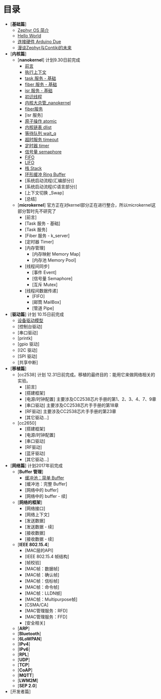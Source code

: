 # 目录

* [**基础篇**]
   * [Zephyr OS 简介](src/introduce/introduction.md)
   * [Hello World](src/introduce/hello-world.md)
   * [连接硬件 Arduino Due](src/introduce/arduino_due.md)
   * [漫谈Zephyr与Contiki的未来](src/introduce/vs-contiki.md)
* [**内核篇**]
   * [**nanokernel**] 计划9.30日前完成
      * [前言](src/kernel/nanokernel/preface.md)
      * [执行上下文](src/kernel/nanokernel/context.md)
	  * [task 服务 - 基础](src/kernel/nanokernel/task_basic.md)
	  * [fiber 服务 - 基础](src/kernel/nanokernel/fiber_basic.md)
	  * [isr 服务 - 基础](src/kernel/nanokernel/isr_basic.md)
      * [初识线程](src/kernel/nanokernel/thread.md)
      * [内核大总管_nanokernel](src/kernel/nanokernel/nanokernel.md)
      * [fiber服务](src/kernel/nanokernel/fiber.md)
	  * [isr 服务]
      * [原子操作 atomic](src/kernel/nanokernel/atomic.md)
      * [内核链表 dlist](src/kernel/nanokernel/dlist.md)
      * [等待队列 wait_q](src/kernel/nanokernel/wait_q.md)
      * [超时服务 timeout](src/kernel/nanokernel/timeout.md)
      * [定时器 timer](src/kernel/nanokernel/timer.md)
      * [信号量 semaphore](src/kernel/nanokernel/sema.md)
      * [FIFO](src/kernel/nanokernel/fifo.md)
      * [LIFO](src/kernel/nanokernel/lifo.md)
      * [栈 Stack](src/kernel/nanokernel/stack.md)
      * [环形缓冲 Ring Buffer](src/kernel/nanokernel/ring_buf.md)
      * [系统启动流程(汇编部分)]
      * [系统启动流程(C语言部分)]
      * [上下文切换 _Swap]
      * [总结]
   * [**microkernel**] 官方正在对kernel部分正在进行整合，所以microkernel这部分暂时先不研究了
      * [前言]
	  * [Task 服务 - 基础]
	  * [Task 服务]
	  * [Fiber 服务 - k_server]
	  * [定时器 Timer]
	  * [内存管理]
	     * [内存映射 Memory Map]
	     * [内存池 Memory Pool]
      * [线程间同步]
	     * [事件 Event]
	     * [信号量 Semaphore]
	     * [互斥 Mutex]
	  * [线程间数据传递]
	     * [FIFO]
	     * [邮筒 MailBox]
	     * [管道 Pipe]
* [**驱动篇**] 计划 10.15日前完成
   * [设备驱动模型](src/driver/device-driver-module.md)
   * [控制台驱动]
   * [串口驱动]
   * [printk]
   * [gpio 驱动]
   * [I2C 驱动]
   * [SPI 驱动]
   * [共享中断]
* [**移植篇**] 
   * [cc2538] 计划 12.31日前完成。移植的最终目的：能用它来做网络相关的实验。
      * [前言]
      * [搭建框架]
      * [电源/时钟配置] 主要涉及CC2538芯片手册的第1、2、3、4、7、9章
      * [串口驱动] 主要涉及CC2538芯片手手册的第18章
	  * [RF驱动] 主要涉及CC2538芯片手手册的第23章
	  * [其它驱动...]
   * [cc2650]
      * [搭建框架]
	  * [电源/时钟配置]
	  * [串口驱动]
	  * [RF驱动]
	  * [蓝牙驱动]
	  * [其它驱动...]
* [**网络篇**] 计划2017年前完成
   * [**Buffer 管理**]
      * [缓冲池：简单 Buffer](src/net/simply-buf.md)
      * [缓冲池：完整 Buffer]
	  * [网络中的 buffer]
	  * [网络中的 buffer - 续]
   * [**网络的框架**]
      * [网络接口]
	  * [网络上下文]
      * [发送数据]
	  * [发送数据 - 续]
	  * [接收数据]
      * [接收数据 - 续]
   * [**IEEE 802.15.4**] 
      * [MAC层的API]
      * [IEEE 802.15.4 帧结构]
	  * [帧校验]
	  * [MAC帧：数据帧]
	  * [MAC帧：确认帧]
	  * [MAC帧：信标帧]
	  * [MAC帧：命令帧]
	  * [MAC帧：LLDN帧]
	  * [MAC帧：Multipurpose帧]
	  * [CSMA/CA]
	  * [MAC管理服务：RFD]
	  * [MAC管理服务：FFD]
	  * [安全相关]
   * [**ARP**]
   * [**Bluetooth**]
   * [**6LoWPAN**] 
   * [**IPv4**]
   * [**IPv6**]
   * [**RPL**]
   * [**UDP**]
   * [**TCP**]
   * [**CoAP**]
   * [**MQTT**]
   * [**LWM2M**]
   * [**SEP 2.0**]
* [开发者篇]
